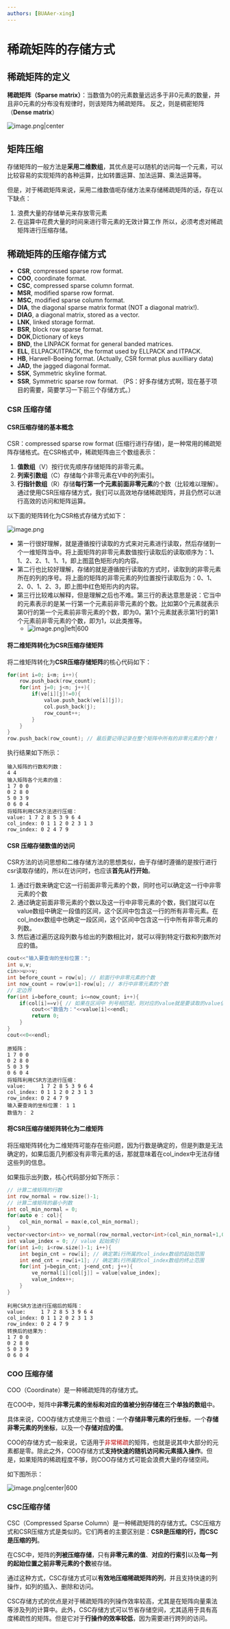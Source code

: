 ```yaml
---
authors: [BUAAer-xing]
---
```


# 稀疏矩阵的存储方式

## 稀疏矩阵的定义

**稀疏矩阵（Sparse matrix）**：当数值为0的元素数量远远多于非0元素的数量，并且非0元素的分布没有规律时，则该矩阵为稀疏矩阵。 反之，则是稠密矩阵（**Dense matrix**）

![image.png|center](https://cdn.jsdelivr.net/gh/NEUQer-xing/Markdown_images@master/images-2/20230907162809.png)

## 矩阵压缩

存储矩阵的一般方法是**采用二维数组**，其优点是可以随机的访问每一个元素，可以比较容易的实现矩阵的各种运算，比如转置运算、加法运算、乘法运算等。

但是，对于稀疏矩阵来说，采用二维数值呃存储方法来存储稀疏矩阵的话，存在以下缺点：
1. 浪费大量的存储单元来存放零元素
2. 在运算中花费大量的时间来进行零元素的无效计算工作
所以，必须考虑对稀疏矩阵进行压缩存储。

## 稀疏矩阵的压缩存储方式
- **CSR**, compressed sparse row format.
- **COO**, coordinate format.
- **CSC**, compressed sparse column format.
- **MSR**, modified sparse row format.
- **MSC**, modified sparse column format.
- **DIA**, the diagonal sparse matrix format (NOT a diagonal matrix!).
- **DIAG**, a diagonal matrix, stored as a vector.
- **LNK**, linked storage format.
- **BSR**, block row sparse format.
- **DOK**,Dictionary of keys
- **BND**, the LINPACK format for general banded matrices.
- **ELL**, ELLPACK/ITPACK, the format used by ELLPACK and ITPACK.
- **HB**, Harwell-Boeing format. (Actually, CSR format plus auxilliary data)
- **JAD**, the jagged diagonal format.
- **SSK**, Symmetric skyline format.
- **SSR**, Symmetric sparse row format.
（PS：好多存储方式啊，现在基于项目的需要，简要学习一下前三个存储方式。）

### CSR 压缩存储

#### CSR压缩存储的基本概念

CSR：compressed sparse row format (压缩行进行存储)，是一种常用的稀疏矩阵存储格式。在CSR格式中，稀疏矩阵由三个数组表示：
1. **值数组**（V）按行优先顺序存储矩阵的非零元素。
2. **列索引数组**（C）存储每个非零元素在V中的列索引。
3. **行指针数组**（R）存储**每行第一个元素前面非零元素**的个数（比较难以理解）。
通过使用CSR压缩存储方式，我们可以高效地存储稀疏矩阵，并且仍然可以进行高效的访问和矩阵运算。

以下面的矩阵转化为CSR格式存储方式如下：

![image.png](https://cdn.jsdelivr.net/gh/NEUQer-xing/Markdown_images@master/images-2/20230907164654.png)
- 第一行很好理解，就是遵循按行读取的方式来对元素进行读取，然后存储到一个一维矩阵当中。将上面矩阵的非零元素数值按行读取后的读取顺序为：1、1、2、2、1、1、1，即上图蓝色矩形内的内容。
- 第二行也比较好理解，存储的就是遵循按行读取的方式时，读取到的非零元素所在的列的序号。将上面的矩阵的非零元素的列位置按行读取后为：0、1、2、0、1、2、3，即上图中红色矩形内的内容。
- 第三行比较难以解释，但是理解之后也不难。第三行的表达意思是说：它当中的元素表示的是某一行第一个元素前非零元素的个数。比如第0个元素就表示第0行的第一个元素前非零元素的个数，即为0。第1个元素就表示第1行的第1个元素前非零元素的个数，即为1，以此类推等。
	- ![image.png|left|600](https://cdn.jsdelivr.net/gh/NEUQer-xing/Markdown_images@master/images-2/20230907193939.png)

#### 将二维矩阵转化为CSR压缩存储矩阵

将二维矩阵转化为**CSR压缩存储矩阵**的核心代码如下：

```cpp
for(int i=0; i<m; i++){
	row.push_back(row_count);
	for(int j=0; j<n; j++){
		if(ve[i][j]!=0){
			value.push_back(ve[i][j]);
			col.push_back(j);
			row_count++;
		}
	}
}
row.push_back(row_count); // 最后要记得记录在整个矩阵中所有的非零元素的个数！
```

执行结果如下所示：

```shell
输入矩阵的行数和列数：
4 4
输入矩阵各个元素的值：
1 7 0 0 
0 2 8 0
5 0 3 9
0 6 0 4
将矩阵利用CSR方法进行压缩：
value: 1 7 2 8 5 3 9 6 4 
col_index: 0 1 1 2 0 2 3 1 3 
row_index: 0 2 4 7 9
```
#### CSR 压缩存储数值的访问

CSR方法的访问思想和二维存储方法的思想类似，由于存储时遵循的是按行进行csr读取存储的，所以在访问时，也应该**首先从行开始**。

1. 通过行数来确定它这一行前面非零元素的个数，同时也可以确定这一行中非零元素的个数
2. 通过确定前面非零元素的个数以及这一行中非零元素的个数，我们就可以在value数组中确定一段值的区间，这个区间中包含这一行的所有非零元素。在col_index数组中也确定一段区间，这个区间中包含这一行中所有非零元素的列数。
3. 然后通过遍历这段列数与给出的列数相比对，就可以得到特定行数和列数所对应的值。

```cpp
cout<<"输入要查询的坐标位置：";
int u,v;
cin>>u>>v;
int before_count = row[u]; // 前面行中非零元素的个数
int now_count = row[u+1]-row[u]; // 本行中非零元素的个数
// 定边界
for(int i=before_count; i<=now_count; i++){
	if(col[i]==v){ // 如果在区间中 列号相匹配，则对应的value就是要读取的value值
		cout<<"数值为："<<value[i]<<endl;
		return 0;
	}
}
cout<<0<<endl;
```

```shell
原矩阵：
1 7 0 0 
0 2 8 0 
5 0 3 9 
0 6 0 4 
将矩阵利用CSR方法进行压缩：
value:     1 7 2 8 5 3 9 6 4 
col_index: 0 1 1 2 0 2 3 1 3 
row_index: 0 2 4 7 9 
输入要查询的坐标位置： 1 1
数值为： 2
```
#### 将CSR压缩存储矩阵转化为二维矩阵

将压缩矩阵转化为二维矩阵可能存在些问题，因为行数是确定的，但是列数是无法确定的，如果后面几列都没有非零元素的话，那就意味着在col_index中无法存储这些列的信息。

如果指示出列数，核心代码部分如下所示：

```cpp
// 计算二维矩阵的行数
int row_normal = row.size()-1;
// 计算二维矩阵的最小列数
int col_min_normal = 0;
for(auto e : col){
	col_min_normal = max(e,col_min_normal);
}
vector<vector<int>> ve_normal(row_normal,vector<int>(col_min_normal+1,0));
int value_index = 0; // value 起始索引
for(int i=0; i<row.size()-1; i++){
	int begin_cnt = row[i]; // 确定第i行所属的col_index数组的起始范围
	int end_cnt = row[i+1]; // 确定第i行所属的col_index数组的终止范围
	for(int j=begin_cnt; j<end_cnt; j++){
		ve_normal[i][col[j]] = value[value_index];
		value_index++;
	}
}
```

```shell
利用CSR方法进行压缩后的矩阵：
value:     1 7 2 8 5 3 9 6 4 
col_index: 0 1 1 2 0 2 3 1 3 
row_index: 0 2 4 7 9 
转换后的结果为：
1 7 0 0 
0 2 8 0 
5 0 3 9 
0 6 0 4 
```

### COO 压缩存储

COO（Coordinate）是一种稀疏矩阵的存储方式。

在COO中，矩阵中**非零元素的坐标和对应的值被分别存储在三个单独的数组**中。

具体来说，COO存储方式使用三个数组：一个**存储非零元素的行坐标**，一个**存储非零元素的列坐标**，以及一个**存储对应的值**。

COO的存储方式一般来说，它适用于<font color="##c00000">非常稀疏</font>的矩阵，也就是说其中大部分的元素都是零。除此之外，COO存储方式**支持快速的随机访问和元素插入操作**。但是，如果矩阵的稀疏程度不够，则COO存储方式可能会浪费大量的存储空间。

如下图所示：

![image.png|center|600](https://cdn.jsdelivr.net/gh/NEUQer-xing/Markdown_images@master/images-2/20230911143148.png)


### CSC压缩存储

CSC（Compressed Sparse Column）是一种稀疏矩阵的存储方式。CSC压缩方式和CSR压缩方式是类似的。它们两者的主要区别是：**CSR是压缩的行，而CSC是压缩的列**。

在CSC中，矩阵的**列被压缩存储**，只有**非零元素的值**、**对应的行索引**以及**每一列的起始位置之前非零元素的个数**被存储。

通过这种方式，CSC存储方式可以**有效地压缩稀疏矩阵的列**，并且支持快速的列操作，如列的插入、删除和访问。

CSC存储方式的优点是对于稀疏矩阵的列操作效率较高，尤其是在矩阵向量乘法等涉及列的计算中。此外，CSC存储方式可以节省存储空间，尤其适用于具有高度稀疏性的矩阵。但是它对于**行操作的效率较低**，因为需要进行跨列的访问。




















